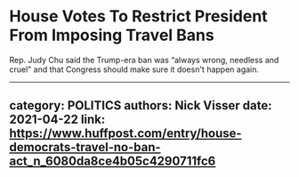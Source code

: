 # House Votes To Restrict President From Imposing Travel Bans

Rep. Judy Chu said the Trump-era ban was “always wrong, needless and cruel" and that Congress should make sure it doesn't happen again.

---
category: POLITICS
authors: Nick Visser
date: 2021-04-22
link: https://www.huffpost.com/entry/house-democrats-travel-no-ban-act_n_6080da8ce4b05c4290711fc6
---
